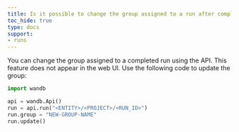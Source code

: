 ```yaml
---
title: Is it possible to change the group assigned to a run after completion?
toc_hide: true
type: docs
support:
- runs 
---
```

You can change the group assigned to a completed run using the API. This feature does not appear in the web UI. Use the following code to update the group:

```python
import wandb

api = wandb.Api()
run = api.run("<ENTITY>/<PROJECT>/<RUN_ID>")
run.group = "NEW-GROUP-NAME"
run.update()
```